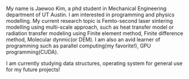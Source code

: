 My name is Jaewoo Kim, a phd student in Mechanical Engineering department of UT Austin. I am interested in programming and physics modelling.
My current research topic is Femto-second laser sintering modelling using multi-scale approach, such as heat transfer model or radiation transfer 
modeling using Finite element method, Finite difference method, Molecular dynmic(or DEM). I am also an avid learner of
programming such as parallel computing(my favorite!), GPU programming(CUDA).

I am currently studying data structures, operating system for general use for my future projects!

